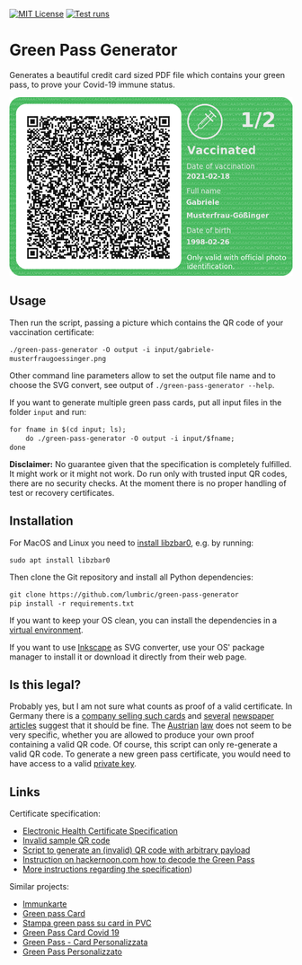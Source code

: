 [![MIT License](https://badgen.net/github/license/lumbric/green-pass-generator)](https://choosealicense.com/licenses/mit/)
[![Test runs](https://github.com/lumbric/green-pass-generator/actions/workflows/tests.yml/badge.svg)](https://github.com/lumbric/green-pass-generator/actions/workflows/tests.yml)

Green Pass Generator
====================

Generates a beautiful credit card sized PDF file which contains your green pass, to prove your
Covid-19 immune status.


![Example Green Pass](output/greenpass-gabriele-musterfraugoessinger.png)


Usage
-----

Then run the script, passing a picture which contains the QR code of your vaccination certificate:

    ./green-pass-generator -O output -i input/gabriele-musterfraugoessinger.png


Other command line parameters allow to set the output file name and to choose the SVG convert, see
output of `./green-pass-generator --help`.

If you want to generate multiple green pass cards, put all input files in the folder `input` and
run:

    for fname in $(cd input; ls);
        do ./green-pass-generator -O output -i input/$fname;
    done

**Disclaimer:** No guarantee given that the specification is completely fulfilled. It might work or
it might not work. Do run only with trusted input QR codes, there are no security checks. At the
moment there is no proper handling of test or recovery certificates.


Installation
------------

For MacOS and Linux you need to [install libzbar0](https://pypi.org/project/pyzbar/#installation),
e.g. by running:

    sudo apt install libzbar0

Then clone the Git repository and install all Python dependencies:

    git clone https://github.com/lumbric/green-pass-generator
    pip install -r requirements.txt

If you want to keep your OS clean, you can install the dependencies in a
[virtual environment](https://docs.python.org/3/tutorial/venv.html#creating-virtual-environments).

If you want to use [Inkscape](https://inkscape.org/) as SVG converter, use your OS' package manager
to install it or download it directly from their web page.


Is this legal?
--------------

Probably yes, but I am not sure what counts as proof of a valid certificate. In
Germany there is a [company selling such cards](https://immunkarte.de/) and
[several](https://praxistipps.chip.de/digitaler-impfpass-ohne-handy-nutzen-impfnachweis-ohne-smartphone_135563)
[newspaper](https://www.stuttgarter-nachrichten.de/inhalt.digitaler-impfpass-ohne-smartphone-mhsd.21f955ae-b81d-4410-a7aa-0a035a7feec7.html)
[articles](https://www.stuttgarter-nachrichten.de/inhalt.digitaler-impfpass-scheckkarte-mhsd.19d21b0c-1cbb-4345-8589-be23ec84fc01.html)
suggest that it should be fine. The [Austrian](https://www.ris.bka.gv.at/eli/bgbl/1950/186/P4b/NOR40238371?ResultFunctionToken=84eafd3c-8dcb-4e99-9191-5fadac1d04a1&Position=1&Sort=1%7cDesc&Abfrage=Bundesnormen&Kundmachungsorgan=&Index=&Titel=EpiG&Gesetzesnummer=&VonArtikel=&BisArtikel=&VonParagraf=&BisParagraf=&VonAnlage=&BisAnlage=&Typ=&Kundmachungsnummer=&Unterzeichnungsdatum=&FassungVom=27.01.2022&VonInkrafttretedatum=&BisInkrafttretedatum=&VonAusserkrafttretedatum=&BisAusserkrafttretedatum=&NormabschnittnummerKombination=Und&ImRisSeitVonDatum=&ImRisSeitBisDatum=&ImRisSeit=Undefined&ResultPageSize=100&Suchworte=)
[law](https://www.ris.bka.gv.at/GeltendeFassung.wxe?Abfrage=Bundesnormen&Gesetzesnummer=20011743)
does not seem to be very specific, whether you are allowed to produce your own proof containing a
valid QR code. Of course, this script can only re-generate a valid QR code. To generate a new
green pass certificate, you would need to have access to a valid
[private key](https://github.com/ehn-dcc-development/hcert-spec/blob/main/hcert_spec.md#62-key-management).


Links
-----

Certificate specification:
 - [Electronic Health Certificate Specification](https://github.com/ehn-dcc-development/hcert-spec/blob/main/hcert_spec.md)
 - [Invalid sample QR code](https://dgc.a-sit.at/ehn/)
 - [Script to generate an (invalid) QR code with arbitrary payload](https://github.com/ps1dr3x/greenpass-generator/)
 - [Instruction on hackernoon.com how to decode the Green Pass](https://hackernoon.com/how-to-decode-your-own-eu-vaccination-green-pass-with-a-few-lines-of-python-9v2c37s1)
 - [More instructions regarding the specification](https://www.gabriel.urdhr.fr/2021/09/22/whats-in-my-covid-cert/))

Similar projects:
 - [Immunkarte](https://immunkarte.de/])
 - [Green pass Card](https://factoryprint.it/tag-prodotto/green-pass/)
 - [Stampa green pass su card in PVC](https://www.seceservizi.com/prodotto/stampa-green-pass/)
 - [Green Pass Card Covid 19](https://www.personal-tech.it/it/id-card/9486-id-card-personalizzate.html)
 - [Green Pass - Card Personalizzata](https://www.fadoadv.it/negozio/Green-Pass-Card-Personalizzata-p394810909)
 - [Green Pass Personalizzato](https://www.point20.it/negozio/green-pass-personalizzato-su-card-in-pvc-con-qr-code-dimensione-biglietto-da-visita/)
